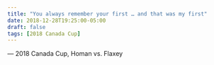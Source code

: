 ```yaml
---
title: "You always remember your first … and that was my first"
date: 2018-12-28T19:25:00-05:00
draft: false
tags: [2018 Canada Cup]
---
```

— 2018 Canada Cup, Homan vs. Flaxey
<!--more--> 

